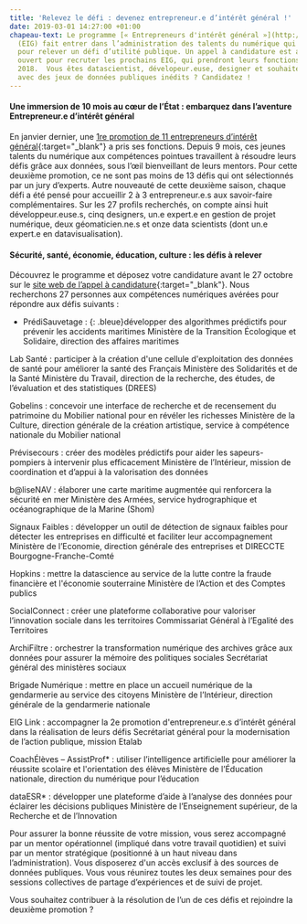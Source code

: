 ```yaml
---
title: 'Relevez le défi : devenez entrepreneur.e d’intérêt général !'
date: 2019-03-01 14:27:00 +01:00
chapeau-text: Le programme [« Entrepreneurs d'intérêt général »](http://www.modernisation.gouv.fr/ladministration-change-avec-le-numerique/par-louverture-des-donnees-dans-les-administrations/entrepreneur-interet-general){:target="_blank"}
  (EIG) fait entrer dans l’administration des talents du numérique qui ont 10 mois
  pour relever un défi d’utilité publique. Un appel à candidature est aujourd’hui
  ouvert pour recruter les prochains EIG, qui prendront leurs fonctions en janvier
  2018.  Vous êtes datascientist, dévelopeur.euse, designer et souhaitez travailler
  avec des jeux de données publiques inédits ? Candidatez !
---
```


#### Une immersion de 10 mois au cœur de l’État : embarquez dans l’aventure Entrepreneur.e d’intérêt général

En janvier dernier, une [1re promotion de 11 entrepreneurs d’intérêt général](https://www.modernisation.gouv.fr/home/decouvrez-la-1re-promotion-des-entrepreneurs-dinteret-general){:target="_blank"} a pris ses fonctions. Depuis 9 mois, ces jeunes talents du numérique aux compétences pointues travaillent à résoudre leurs défis grâce aux données, sous l’œil bienveillant de leurs mentors. Pour cette deuxième promotion, ce ne sont pas moins de 13 défis qui ont sélectionnés par un jury d’experts. Autre nouveauté de cette deuxième saison,  chaque défi a été pensé pour accueillir 2 à 3 entrepreneur.e.s  aux savoir-faire complémentaires. Sur les 27 profils recherchés, on compte ainsi huit développeur.euse.s, cinq designers, un.e expert.e en gestion de projet numérique, deux géomaticien.ne.s et onze data scientists (dont un.e expert.e en datavisualisation).

#### Sécurité, santé, économie, éducation, culture : les défis à relever

Découvrez le programme et déposez votre candidature avant le 27 octobre sur le [site web de l’appel à candidature](https://entrepreneur-interet-general.etalab.gouv.fr/){:target="_blank"}.
Nous recherchons 27 personnes aux compétences numériques avérées pour répondre aux défis suivants :
<br>
* PrédiSauvetage :
{: .bleue}développer des algorithmes prédictifs pour prévenir les accidents maritimes 
Ministère de la Transition Écologique et Solidaire, direction des affaires maritimes
 

Lab Santé : participer à la création d'une cellule d'exploitation des données de santé pour améliorer la santé des Français 
Ministère des Solidarités et de la Santé
Ministère du Travail, direction de la recherche, des études, de l’évaluation et des statistiques (DREES)

 
Gobelins : concevoir une interface de recherche et de recensement du patrimoine du Mobilier national pour en révéler les richesses
Ministère de la Culture, direction générale de la création artistique, service à compétence nationale du Mobilier national

 
Prévisecours : créer des modèles prédictifs pour aider les sapeurs-pompiers à intervenir plus efficacement 
Ministère de l’Intérieur, mission de coordination et d’appui à la valorisation des données

 
b@liseNAV : élaborer une carte maritime augmentée qui renforcera la sécurité en mer
Ministère des Armées, service hydrographique et océanographique de la Marine (Shom)

 
Signaux Faibles : développer un outil de détection de signaux faibles pour détecter les entreprises en difficulté et faciliter leur accompagnement
Ministère de l’Economie, direction générale des entreprises et DIRECCTE Bourgogne-Franche-Comté

 
Hopkins : mettre la datascience au service de la lutte contre la fraude financière et l'économie souterraine 
Ministère de l’Action et des Comptes publics

 
SocialConnect : créer une plateforme collaborative pour valoriser l’innovation sociale dans les territoires
Commissariat Général à l’Egalité des Territoires

 
ArchiFiltre : orchestrer la  transformation numérique des archives grâce aux données pour assurer la mémoire des politiques sociales
Secrétariat général des ministères sociaux

 
Brigade Numérique : mettre en place un accueil numérique de la gendarmerie au service des citoyens
Ministère de l’Intérieur, direction générale de la gendarmerie nationale

 
EIG Link : accompagner la 2e promotion d'entrepreneur.e.s d’intérêt général dans la réalisation de leurs défis
Secrétariat général pour la modernisation de l’action publique, mission Etalab

 
CoachÉlèves – AssistProf* : utiliser l’intelligence artificielle pour améliorer la réussite scolaire et l'orientation des élèves
Ministère de l’Éducation nationale, direction du numérique pour l’éducation

 
dataESR* : développer une plateforme d’aide à l’analyse des données pour éclairer les décisions publiques
Ministère de l’Enseignement supérieur, de la Recherche et de l’Innovation
 

Pour assurer la bonne réussite de votre mission, vous serez accompagné par un mentor opérationnel (impliqué dans votre travail quotidien) et suivi par un mentor stratégique (positionné à un haut niveau dans l’administration).
Vous  disposerez d'un accès exclusif à des sources de données publiques.
Vous vous réunirez toutes les deux semaines pour des sessions collectives de partage d’expériences et de suivi de projet.

Vous souhaitez contribuer à la résolution de l’un de ces défis et rejoindre la deuxième promotion ?
 

 

